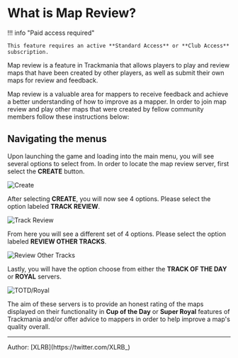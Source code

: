 # What is Map Review?

!!! info "Paid access required"

    This feature requires an active **Standard Access** or **Club Access** subscription.

Map review is a feature in Trackmania that allows players to play and review maps that have been created by other players, as well as submit their own maps for review and feedback. 

Map review is a valuable area for mappers to receive feedback and achieve a better understanding of how to improve as a mapper. In order to join map review and play other maps that were created by fellow community members follow these instructions below:

## Navigating the menus

Upon launching the game and loading into the main menu, you will see several options to select from. In order to locate the map review server, first select the **CREATE** button.

![Create](https://i.imgur.com/B5W1fXI.png)

After selecting **CREATE**, you will now see 4 options. Please select the option labeled **TRACK REVIEW**. 

![Track Review](https://i.imgur.com/sd8VK6o.png)

From here you will see a different set of 4 options. Please select the option labeled **REVIEW OTHER TRACKS**.

![Review Other Tracks](https://i.imgur.com/xV4DhO4.png)

Lastly, you will have the option choose from either the **TRACK OF THE DAY** or **ROYAL** servers. 

![TOTD/Royal](https://i.imgur.com/Zu1L33G.png)

The aim of these servers is to provide an honest rating of the maps displayed on their functionality in **Cup of the Day** or **Super Royal** features of Trackmania and/or offer advice to mappers in order to help improve a map's quality overall.

<hr>
Author: [XLRB](https://twitter.com/XLRB_)
